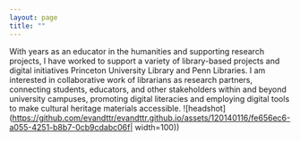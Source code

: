 ```yaml
---
layout: page
title: "" 
---
```

With years as an educator in the humanities and supporting research projects, I have worked to support a variety of library-based projects and digital initiatives Princeton University Library and Penn Libraries. I am interested in collaborative work of librarians as research partners, connecting students, educators, and other stakeholders within and beyond university campuses, promoting digital literacies and employing digital tools to make cultural heritage materials accessible. 
![headshot](https://github.com/evandttr/evandttr.github.io/assets/120140116/fe656ec6-a055-4251-b8b7-0cb9cdabc06f| width=100))

